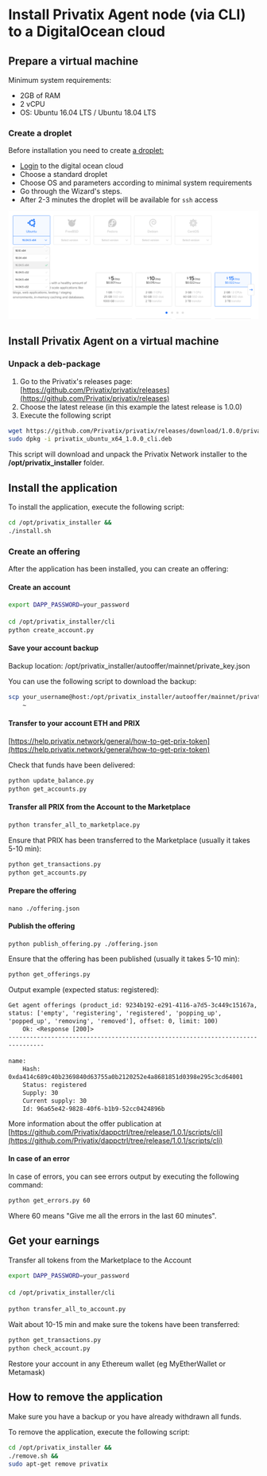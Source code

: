 # Install Privatix Agent node \(via CLI\) to a DigitalOcean cloud

## Prepare a virtual machine   <a id="InstallPrivatixAgentnode(viaCLi)toDigitalOceancloud-Prepareavirtualmachine"></a>

Minimum system requirements:

* 2GB of RAM
* 2 vCPU
* OS: Ubuntu 16.04 LTS / Ubuntu 18.04 LTS

### Create a droplet   <a id="InstallPrivatixAgentnode(viaCLi)toDigitalOceancloud-Createadroplet"></a>

Before installation you need to create [a droplet:](https://www.digitalocean.com/products/droplets/)

* [Login](https://cloud.digitalocean.com/login) to the digital ocean cloud  
* Choose a standard droplet
* Choose OS and parameters according to minimal system requirements
* Go through the Wizard's steps.
* After 2-3 minutes the droplet will be available for `ssh` access

![Choosing a stadard droplet](../.gitbook/assets/choosing_image%20%281%29.png)

## **Install Privatix Agent on a virtual machine**

### Unpack a deb-package

1. Go to the Privatix's releases page: [https://github.com/Privatix/privatix/releases](https://github.com/Privatix/privatix/releases)
2. Choose the latest release \(in this example the latest release is 1.0.0\)
3. Execute the following script

```bash
wget https://github.com/Privatix/privatix/releases/download/1.0.0/privatix_ubuntu_x64_1.0.0_cli.deb &&
sudo dpkg -i privatix_ubuntu_x64_1.0.0_cli.deb
```

This script will download and unpack the Privatix Network installer to the **/opt/privatix\_installer** folder.

## Install the application

To install the application, execute the following script:

```bash
cd /opt/privatix_installer &&
./install.sh
```

### Create an offering

After the application has been installed, you can create an offering:

#### Create an account

```bash
export DAPP_PASSWORD=your_password

cd /opt/privatix_installer/cli
python create_account.py
```

#### Save your account backup

Backup location: /opt/privatix\_installer/autooffer/mainnet/private\_key.json

You can use the following script to download the backup:

```bash
scp your_username@host:/opt/privatix_installer/autooffer/mainnet/private_key.json \
    ~
```

#### Transfer to your account ETH and PRIX

[https://help.privatix.network/general/how-to-get-prix-token](https://help.privatix.network/general/how-to-get-prix-token)

Check that funds have been delivered:

```bash
python update_balance.py
python get_accounts.py
```

#### Transfer all PRIX from the Account to the Marketplace

```bash
python transfer_all_to_marketplace.py
```

Ensure that PRIX has been transferred to the Marketplace \(usually it takes 5-10 min\):

```bash
python get_transactions.py
python get_accounts.py
```

#### Prepare the offering

```text
nano ./offering.json
```

#### Publish the offering

```text
python publish_offering.py ./offering.json
```

Ensure that the offering has been published \(usually it takes 5-10 min\):

```bash
python get_offerings.py
```

Output example \(expected status: registered\):

```text
Get agent offerings (product_id: 9234b192-e291-4116-a7d5-3c449c15167a, status: ['empty', 'registering', 'registered', 'popping_up', 'popped_up', 'removing', 'removed'], offset: 0, limit: 100)
    Ok: <Response [200]>
--------------------------------------------------------------------------------

name:
    Hash: 0xda414c689c40b2369840d63755a0b2120252e4a8681851d0398e295c3cd64001
    Status: registered
    Supply: 30
    Current supply: 30
    Id: 96a65e42-9828-40f6-b1b9-52cc0424896b
```

More information about the offer publication at [https://github.com/Privatix/dappctrl/tree/release/1.0.1/scripts/cli](https://github.com/Privatix/dappctrl/tree/release/1.0.1/scripts/cli)

#### In case of an error

In case of errors, you can see errors output by executing the following command:

```bash
python get_errors.py 60
```

Where 60 means "Give me all the errors in the last 60 minutes".

## Get your earnings

Transfer all tokens from the Marketplace to the Account

```bash
export DAPP_PASSWORD=your_password

cd /opt/privatix_installer/cli

python transfer_all_to_account.py
```

Wait about 10-15 min and make sure the tokens have been transferred:

```bash
python get_transactions.py
python check_account.py
```

Restore your account in any Ethereum wallet \(eg MyEtherWallet or Metamask\)

## How to remove the application

Make sure you have a backup or you have already withdrawn all funds.

To remove the application, execute the following script:

```bash
cd /opt/privatix_installer &&
./remove.sh &&
sudo apt-get remove privatix
```

